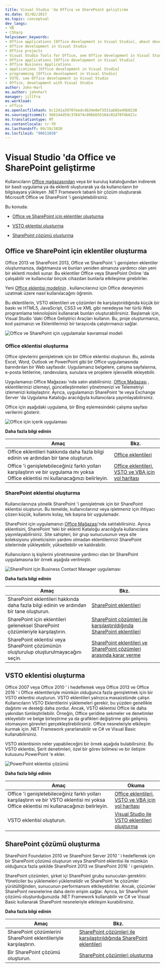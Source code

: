```yaml
---
title: Visual Studio 'da Office ve SharePoint geliştirme
ms.date: 02/02/2017
ms.topic: conceptual
dev_langs:
- VB
- CSharp
helpviewer_keywords:
- Office applications [Office development in Visual Studio], about developing applications
- Office development in Visual Studio
- Office projects
- Visual Studio Tools for Office, see Office development in Visual Studio
- Office applications [Office development in Visual Studio]
- Office Business Applications
- applications [Office development in Visual Studio]
- programming [Office development in Visual Studio]
- VSTO, see Office development in Visual Studio
- Office, development with Visual Studio
author: John-Hart
ms.author: johnhart
manager: jillfra
ms.workload:
- office
ms.openlocfilehash: bc1241a39707eedc4b34e0ef3531ab65e49b8238
ms.sourcegitcommit: 566144d59c376474c09bbb55164c01d70f4b621c
ms.translationtype: MT
ms.contentlocale: tr-TR
ms.lasthandoff: 09/19/2020
ms.locfileid: "90811038"
---
```

# <a name="office-and-sharepoint-development-in-visual-studio"></a>Visual Studio 'da Office ve SharePoint geliştirme
  Kullanıcıların [Office mağazasından](https://store.office.com/) veya bir kuruluş kataloğundan indirerek bir basit uygulama ya da eklenti oluşturarak ya da kullanıcıların bir bilgisayara yükleyen .NET Framework tabanlı bir çözüm oluşturarak Microsoft Office ve SharePoint 'i genişletebilirsiniz.

 Bu konuda:

- [Office ve SharePoint için eklentiler oluşturma](#Apps)

- [VSTO eklentisi oluşturma](#Add-ins)

- [SharePoint çözümü oluşturma](#Solutions)

## <a name="create-add-ins-for-office-and-sharepoint"></a><a name="Apps"></a> Office ve SharePoint için eklentiler oluşturma
 Office 2013 ve SharePoint 2013, Office ve SharePoint 'i genişleten eklentiler oluşturmanıza, dağıtmanıza ve bunları yeniden almanıza yardımcı olan yeni bir eklenti modeli sunar.  Bu eklentiler Office veya SharePoint Online 'da çalışabilir ve kullanıcılar birçok cihazdan bunlarla etkileşime girebilirler.

 Yeni [Office eklentisi modelinin](/office/dev/add-ins/overview/office-add-ins) , kullanıcılarınız için Office deneyimini uzatmak üzere nasıl kullanılacağını öğrenin.

 Bu eklentilerin, VSTO eklentileri ve çözümleri ile karşılaştırıldığında küçük bir baskı ve HTML5, JavaScript, CSS3 ve XML gibi neredeyse her türlü Web programlama teknolojisini kullanarak bunları oluşturabilirsiniz.  Başlamak için, Visual Studio 'daki Office Geliştirici Araçları kullanın. Bu, proje oluşturmanızı, kod yazmanızı ve Eklentilerinizi bir tarayıcıda çalıştırmanızı sağlar.

 ![Office ve SharePoint için uygulamalar kavramsal modeli](../vsto/media/officeandsharepointapps2015.png "Office ve SharePoint için uygulamalar kavramsal modeli")

### <a name="build-an-office-add-in"></a>Office eklentisi oluşturma
 Office işlevlerini genişletmek için bir Office eklentisi oluşturun. Bu, aslında Excel, Word, Outlook ve PowerPoint gibi bir Office uygulamasında barındırılan bir Web sayfasıdır. Uygulamanız belgelere, çalışma sayfalarına, e-posta iletilerine, randevulara, sunulara ve projelere işlevsellik ekleyebilir.

 Uygulamanızı Office Mağazası 'nda satın alabilirsiniz.  [Office Mağazası](https://store.office.com/) , eklentilerinizi izlemeyi, güncelleştirmeleri yönetmenizi ve Telemetriyi izlemenizi kolaylaştırır. Ayrıca, uygulamanızı SharePoint 'te veya Exchange Server 'da Uygulama Kataloğu aracılığıyla kullanıcılara yayımlayabilirsiniz.

 Office için aşağıdaki uygulama, bir Bing eşlemesindeki çalışma sayfası verilerini gösterir.

 ![Office için içerik uygulaması](../vsto/media/appforoffice.png "Office için içerik uygulaması")

 **Daha fazla bilgi edinin**

|Amaç|Bkz.|
|--------|---------|
|Office eklentileri hakkında daha fazla bilgi edinin ve ardından bir tane oluşturun.|[Office eklentileri](/office/dev/add-ins/publish/publish)|
|Office 'i genişletebileceğiniz farklı yolları karşılaştırın ve bir uygulama mı yoksa Office eklentisi mi kullanacağınızı belirleyin.|[Office eklentileri, VSTO ve VBA için yol haritası](/archive/blogs/officeapps/roadmap-for-apps-for-office-vsto-and-vba)|

### <a name="build-a-sharepoint-add-in"></a>SharePoint eklentisi oluşturma
 Kullanıcılarınıza yönelik SharePoint 'i genişletmek için bir SharePoint eklentisi oluşturun. Bu temelde, kullanıcılarınız veya işletmeniz için ihtiyacı çözen küçük, kullanımı kolay, tek başına bir uygulamadır.

 SharePoint için uygulamanızı [Office Mağazası](https://store.office.com/)'nda satıtabilirsiniz. Ayrıca eklentisini, SharePoint 'teki bir eklenti Kataloğu aracılığıyla kullanıcılara yayımlayabilirsiniz.  Site sahipleri, bir grup sunucusunun veya site koleksiyonu yöneticisinin yardımı olmadan eklentilerinizi SharePoint sitelerinde yükleyebilir, yükseltebilir ve kaldırabilir.

 Kullanıcıların iş kişilerini yönetmesine yardımcı olan bir SharePoint uygulamasına bir örnek aşağıda verilmiştir.

 ![SharePoint için Business Contact Manager uygulaması](../vsto/media/appforsharepoint.png "SharePoint için Business Contact Manager uygulaması")

 **Daha fazla bilgi edinin**

|Amaç|Bkz.|
|--------|---------|
|SharePoint eklentileri hakkında daha fazla bilgi edinin ve ardından bir tane oluşturun.|[SharePoint eklentileri](/sharepoint/dev/sp-add-ins/sharepoint-add-ins)|
|SharePoint için eklentileri geleneksel SharePoint çözümleriyle karşılaştırın.|[SharePoint çözümleri ile karşılaştırıldığında SharePoint eklentileri](/sharepoint/dev/general-development/sharepoint-server-application-lifecycle-management)|
|SharePoint eklentisi veya SharePoint çözümünün oluşturulup oluşturulmayacağını seçin.|[SharePoint eklentileri ve SharePoint çözümleri arasında karar verme](/sharepoint/dev/general-development/sharepoint-server-application-lifecycle-management)|

## <a name="create-a-vsto-add-in"></a><a name="Add-ins"></a> VSTO eklentisi oluşturma
 Office 2007 veya Office 2010 ' i hedeflemek veya Office 2013 ve Office 2016 ' i Office eklentileriyle mümkün olduğunca fazla genişletmek için bir VSTO eklentisi oluşturun. VSTO eklentileri yalnızca masaüstünde çalışır. Kullanıcıların VSTO Eklentilerini yüklemeleri gerekir, bu yüzden genellikle dağıtımı ve desteği daha zordur.  Ancak, VSTO eklentisi Office ile daha yakından tümleştirilebilir. Örneğin, Office şeridine sekmeler ve denetimler ekleyebilir ve belge birleştirme ya da grafikleri değiştirme gibi gelişmiş otomasyon görevleri gerçekleştirebilirsiniz. Office nesneleriyle etkileşim kurmak için .NET Framework yararlanabilir ve C# ve Visual Basic kullanabilirsiniz.

 VSTO eklentisinin neler yapabileceğini bir örnek aşağıda bulabilirsiniz. Bu VSTO eklentisi, Şerit denetimleri, özel bir görev bölmesi ve bir iletişim kutusunu PowerPoint 'e ekler.

 ![PowerPoint eklentisi çözümü](../vsto/media/powerpointaddin.png "PowerPoint eklentisi çözümü")

 **Daha fazla bilgi edinin**

|Amaç|Okuma|
|--------|----------|
|Office 'i genişletebileceğiniz farklı yolları karşılaştırın ve bir VSTO eklentisi mi yoksa Office eklentisi mi kullanacağınızı belirleyin.|[Office eklentileri, VSTO ve VBA için yol haritası](/archive/blogs/officeapps/roadmap-for-apps-for-office-vsto-and-vba)|
|VSTO eklentisi oluşturun.|[Visual Studio ile VSTO eklentileri oluşturma](create-vsto-add-ins-for-office-by-using-visual-studio.md)|

## <a name="create-a-sharepoint-solution"></a><a name="Solutions"></a> SharePoint çözümü oluşturma
 SharePoint Foundation 2010 ve SharePoint Server 2010 ' i hedeflemek için bir SharePoint çözümü oluşturun veya SharePoint eklentisi ile mümkün olduğunca fazla şekilde SharePoint 2013 ve SharePoint 2016 ' i genişletin.

 SharePoint çözümleri, şirket içi SharePoint grubu sunucuları gerektirir. Yöneticiler bu yüklemeleri yüklemelidir ve SharePoint 'te çözümler yürütültiğinden, sunucunun performansını etkileyebilirler. Ancak, çözümler SharePoint nesnelerine daha derin erişim sağlar. Ayrıca, bir SharePoint çözümü oluşturduğunuzda .NET Framework kullanabilir ve C# ve Visual Basic kullanarak SharePoint nesneleriyle etkileşim kurabilirsiniz.

 **Daha fazla bilgi edinin**

|Amaç|Bkz.|
|--------|---------|
|SharePoint çözümlerini SharePoint eklentileriyle karşılaştırın.|[SharePoint çözümleri ile karşılaştırıldığında SharePoint eklentileri](/sharepoint/dev/general-development/sharepoint-server-application-lifecycle-management)|
|Bir SharePoint çözümü oluşturun.|[SharePoint çözümleri oluşturma](../sharepoint/create-sharepoint-solutions.md)|